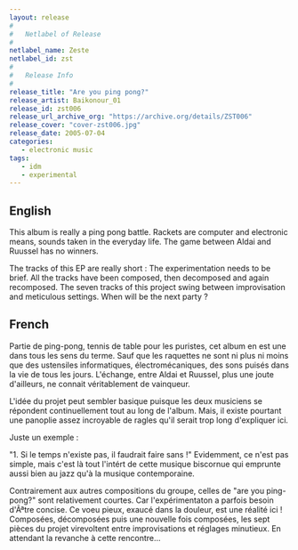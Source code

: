 ```yaml
---
layout: release
#
#   Netlabel of Release
#
netlabel_name: Zeste
netlabel_id: zst
#
#   Release Info
#
release_title: "Are you ping pong?"
release_artist: Baikonour_01
release_id: zst006
release_url_archive_org: "https://archive.org/details/ZST006"
release_cover: "cover-zst006.jpg"
release_date: 2005-07-04
categories:
   - electronic music
tags:
   - idm
   - experimental
---
```

## English

This album is really a ping pong battle. Rackets are computer and electronic means, sounds taken in the everyday life. The game between Aldai and Ruussel has no winners.

The tracks of this EP are really short : The experimentation needs to be brief. All the tracks have been composed, then decomposed and again recomposed. The seven tracks of this project swing between improvisation and meticulous settings.  When will be the next party ?



## French

Partie de ping-pong, tennis de table pour les puristes, cet album en est une dans tous les sens du terme. Sauf que les raquettes ne sont ni plus ni moins que des ustensiles informatiques, électromécaniques, des sons puisés dans la vie de tous les jours. L'échange, entre Aldai et Ruussel, plus une joute d'ailleurs, ne connait véritablement de vainqueur.

L'idée du projet peut sembler basique puisque les deux musiciens se répondent continuellement tout au long de l'album. Mais, il existe pourtant une panoplie assez incroyable de ragles qu'il serait trop long d'expliquer ici.

Juste un exemple :

"1. Si le temps n'existe pas, il faudrait faire sans !"
Evidemment, ce n'est pas simple, mais c'est là tout l'intért de cette musique biscornue qui emprunte aussi bien au jazz qu'à la musique contemporaine.

Contrairement aux autres compositions du groupe, celles de "are you ping-pong?" sont relativement courtes. Car l'expérimentaton a parfois besoin d'Ãªtre concise. Ce voeu pieux, exaucé dans la douleur, est une réalité ici ! Composées, décomposées puis une nouvelle fois composées, les sept pièces du projet virevoltent entre improvisations et réglages minutieux. En attendant la revanche à cette rencontre...



